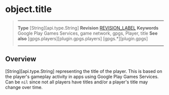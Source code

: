 # object.title

> --------------------- ------------------------------------------------------------------------------------------
> __Type__              [String][api.type.String]
> __Revision__          [REVISION_LABEL](REVISION_URL)
> __Keywords__          Google Play Games Services, game network, gpgs, Player, title
> __See also__          [gpgs.players][plugin.gpgs.players]
>                       [gpgs.*][plugin.gpgs]
> --------------------- ------------------------------------------------------------------------------------------

## Overview

[String][api.type.String] representing the title of the player. This is based on the player's gameplay activity in apps using Google&nbsp;Play&nbsp;Games&nbsp;Services. Can be `nil` since not all players have titles and/or a player's title may change over time.